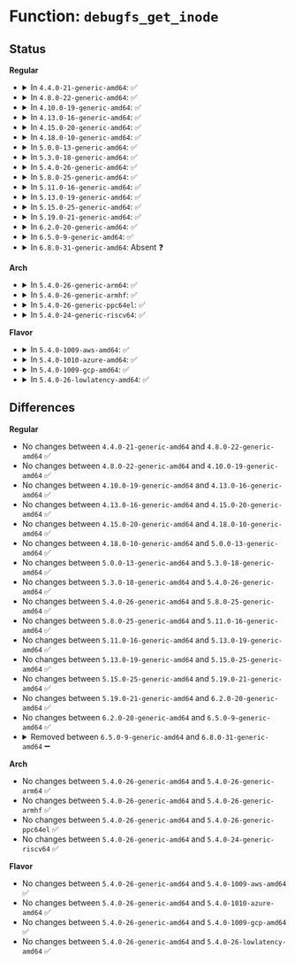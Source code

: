 # Function: <code>debugfs_get_inode</code>

## Status
<b>Regular</b>
<ul>
<li>
<details>
<summary>In <code>4.4.0-21-generic-amd64</code>: ✅</summary>

```c
struct inode * debugfs_get_inode(struct super_block * sb)
```

```json
{
  "name": "debugfs_get_inode",
  "collision_type": "Unique Static",
  "inline_type": "No",
  "funcs": [
    {
      "addr": 18446744071582110624,
      "name": "debugfs_get_inode",
      "external": false,
      "loc": "fs/debugfs/inode.c:37",
      "file": "fs/debugfs/inode.c",
      "inline": "seen, unknown",
      "caller_inline": [],
      "caller_func": [
        "fs/debugfs/inode.c:debugfs_create_automount",
        "fs/debugfs/inode.c:debugfs_create_symlink",
        "fs/debugfs/inode.c:debugfs_create_dir",
        "fs/debugfs/inode.c:debugfs_create_file"
      ]
    }
  ],
  "symbols": [
    {
      "addr": 18446744071582110624,
      "name": "debugfs_get_inode",
      "section": ".text",
      "bind": "STB_LOCAL",
      "size": 83
    }
  ]
}
```
</details>
</li>
<li>
<details>
<summary>In <code>4.8.0-22-generic-amd64</code>: ✅</summary>

```c
struct inode * debugfs_get_inode(struct super_block * sb)
```

```json
{
  "name": "debugfs_get_inode",
  "collision_type": "Unique Static",
  "inline_type": "No",
  "funcs": [
    {
      "addr": 18446744071582326448,
      "name": "debugfs_get_inode",
      "external": false,
      "loc": "fs/debugfs/inode.c:42",
      "file": "fs/debugfs/inode.c",
      "inline": "seen, unknown",
      "caller_inline": [],
      "caller_func": [
        "fs/debugfs/inode.c:debugfs_create_symlink",
        "fs/debugfs/inode.c:debugfs_create_automount",
        "fs/debugfs/inode.c:debugfs_create_dir",
        "fs/debugfs/inode.c:__debugfs_create_file"
      ]
    }
  ],
  "symbols": [
    {
      "addr": 18446744071582326448,
      "name": "debugfs_get_inode",
      "section": ".text",
      "bind": "STB_LOCAL",
      "size": 82
    }
  ]
}
```
</details>
</li>
<li>
<details>
<summary>In <code>4.10.0-19-generic-amd64</code>: ✅</summary>

```c
struct inode * debugfs_get_inode(struct super_block * sb)
```

```json
{
  "name": "debugfs_get_inode",
  "collision_type": "Unique Static",
  "inline_type": "No",
  "funcs": [
    {
      "addr": 18446744071582417264,
      "name": "debugfs_get_inode",
      "external": false,
      "loc": "fs/debugfs/inode.c:42",
      "file": "fs/debugfs/inode.c",
      "inline": "seen, unknown",
      "caller_inline": [],
      "caller_func": [
        "fs/debugfs/inode.c:debugfs_create_symlink",
        "fs/debugfs/inode.c:debugfs_create_automount",
        "fs/debugfs/inode.c:debugfs_create_dir",
        "fs/debugfs/inode.c:__debugfs_create_file"
      ]
    }
  ],
  "symbols": [
    {
      "addr": 18446744071582417264,
      "name": "debugfs_get_inode",
      "section": ".text",
      "bind": "STB_LOCAL",
      "size": 75
    }
  ]
}
```
</details>
</li>
<li>
<details>
<summary>In <code>4.13.0-16-generic-amd64</code>: ✅</summary>

```c
struct inode * debugfs_get_inode(struct super_block * sb)
```

```json
{
  "name": "debugfs_get_inode",
  "collision_type": "Unique Static",
  "inline_type": "No",
  "funcs": [
    {
      "addr": 18446744071582500832,
      "name": "debugfs_get_inode",
      "external": false,
      "loc": "fs/debugfs/inode.c:42",
      "file": "fs/debugfs/inode.c",
      "inline": "seen, unknown",
      "caller_inline": [],
      "caller_func": [
        "fs/debugfs/inode.c:debugfs_create_symlink",
        "fs/debugfs/inode.c:debugfs_create_automount",
        "fs/debugfs/inode.c:debugfs_create_dir",
        "fs/debugfs/inode.c:__debugfs_create_file"
      ]
    }
  ],
  "symbols": [
    {
      "addr": 18446744071582500832,
      "name": "debugfs_get_inode",
      "section": ".text",
      "bind": "STB_LOCAL",
      "size": 79
    }
  ]
}
```
</details>
</li>
<li>
<details>
<summary>In <code>4.15.0-20-generic-amd64</code>: ✅</summary>

```c
struct inode * debugfs_get_inode(struct super_block * sb)
```

```json
{
  "name": "debugfs_get_inode",
  "collision_type": "Unique Static",
  "inline_type": "No",
  "funcs": [
    {
      "addr": 18446744071582652080,
      "name": "debugfs_get_inode",
      "external": false,
      "loc": "fs/debugfs/inode.c:35",
      "file": "fs/debugfs/inode.c",
      "inline": "seen, unknown",
      "caller_inline": [],
      "caller_func": [
        "fs/debugfs/inode.c:debugfs_create_symlink",
        "fs/debugfs/inode.c:debugfs_create_automount",
        "fs/debugfs/inode.c:debugfs_create_dir",
        "fs/debugfs/inode.c:__debugfs_create_file"
      ]
    }
  ],
  "symbols": [
    {
      "addr": 18446744071582652080,
      "name": "debugfs_get_inode",
      "section": ".text",
      "bind": "STB_LOCAL",
      "size": 79
    }
  ]
}
```
</details>
</li>
<li>
<details>
<summary>In <code>4.18.0-10-generic-amd64</code>: ✅</summary>

```c
struct inode * debugfs_get_inode(struct super_block * sb)
```

```json
{
  "name": "debugfs_get_inode",
  "collision_type": "Unique Static",
  "inline_type": "No",
  "funcs": [
    {
      "addr": 18446744071582845664,
      "name": "debugfs_get_inode",
      "external": false,
      "loc": "fs/debugfs/inode.c:60",
      "file": "fs/debugfs/inode.c",
      "inline": "seen, unknown",
      "caller_inline": [],
      "caller_func": [
        "fs/debugfs/inode.c:debugfs_create_symlink",
        "fs/debugfs/inode.c:debugfs_create_automount",
        "fs/debugfs/inode.c:debugfs_create_dir",
        "fs/debugfs/inode.c:__debugfs_create_file"
      ]
    }
  ],
  "symbols": [
    {
      "addr": 18446744071582845664,
      "name": "debugfs_get_inode",
      "section": ".text",
      "bind": "STB_LOCAL",
      "size": 75
    }
  ]
}
```
</details>
</li>
<li>
<details>
<summary>In <code>5.0.0-13-generic-amd64</code>: ✅</summary>

```c
struct inode * debugfs_get_inode(struct super_block * sb)
```

```json
{
  "name": "debugfs_get_inode",
  "collision_type": "Unique Static",
  "inline_type": "No",
  "funcs": [
    {
      "addr": 18446744071582953840,
      "name": "debugfs_get_inode",
      "external": false,
      "loc": "fs/debugfs/inode.c:60",
      "file": "fs/debugfs/inode.c",
      "inline": "seen, unknown",
      "caller_inline": [],
      "caller_func": [
        "fs/debugfs/inode.c:debugfs_create_symlink",
        "fs/debugfs/inode.c:debugfs_create_automount",
        "fs/debugfs/inode.c:debugfs_create_dir",
        "fs/debugfs/inode.c:__debugfs_create_file"
      ]
    }
  ],
  "symbols": [
    {
      "addr": 18446744071582953840,
      "name": "debugfs_get_inode",
      "section": ".text",
      "bind": "STB_LOCAL",
      "size": 75
    }
  ]
}
```
</details>
</li>
<li>
<details>
<summary>In <code>5.3.0-18-generic-amd64</code>: ✅</summary>

```c
struct inode * debugfs_get_inode(struct super_block * sb)
```

```json
{
  "name": "debugfs_get_inode",
  "collision_type": "Unique Static",
  "inline_type": "No",
  "funcs": [
    {
      "addr": 18446744071583134464,
      "name": "debugfs_get_inode",
      "external": false,
      "loc": "fs/debugfs/inode.c:63",
      "file": "fs/debugfs/inode.c",
      "inline": "seen, unknown",
      "caller_inline": [],
      "caller_func": [
        "fs/debugfs/inode.c:debugfs_create_symlink",
        "fs/debugfs/inode.c:debugfs_create_automount",
        "fs/debugfs/inode.c:debugfs_create_dir",
        "fs/debugfs/inode.c:__debugfs_create_file"
      ]
    }
  ],
  "symbols": [
    {
      "addr": 18446744071583134464,
      "name": "debugfs_get_inode",
      "section": ".text",
      "bind": "STB_LOCAL",
      "size": 84
    }
  ]
}
```
</details>
</li>
<li>
<details>
<summary>In <code>5.4.0-26-generic-amd64</code>: ✅</summary>

```c
struct inode * debugfs_get_inode(struct super_block * sb)
```

```json
{
  "name": "debugfs_get_inode",
  "collision_type": "Unique Static",
  "inline_type": "No",
  "funcs": [
    {
      "addr": 18446744071583240640,
      "name": "debugfs_get_inode",
      "external": false,
      "loc": "fs/debugfs/inode.c:65",
      "file": "fs/debugfs/inode.c",
      "inline": "seen, unknown",
      "caller_inline": [],
      "caller_func": [
        "fs/debugfs/inode.c:debugfs_create_symlink",
        "fs/debugfs/inode.c:debugfs_create_automount",
        "fs/debugfs/inode.c:debugfs_create_dir",
        "fs/debugfs/inode.c:__debugfs_create_file"
      ]
    }
  ],
  "symbols": [
    {
      "addr": 18446744071583240640,
      "name": "debugfs_get_inode",
      "section": ".text",
      "bind": "STB_LOCAL",
      "size": 84
    }
  ]
}
```
</details>
</li>
<li>
<details>
<summary>In <code>5.8.0-25-generic-amd64</code>: ✅</summary>

```c
struct inode * debugfs_get_inode(struct super_block * sb)
```

```json
{
  "name": "debugfs_get_inode",
  "collision_type": "Unique Static",
  "inline_type": "No",
  "funcs": [
    {
      "addr": 18446744071583567840,
      "name": "debugfs_get_inode",
      "external": false,
      "loc": "fs/debugfs/inode.c:65",
      "file": "fs/debugfs/inode.c",
      "inline": "seen, unknown",
      "caller_inline": [],
      "caller_func": [
        "fs/debugfs/inode.c:debugfs_create_symlink",
        "fs/debugfs/inode.c:debugfs_create_automount",
        "fs/debugfs/inode.c:debugfs_create_dir",
        "fs/debugfs/inode.c:__debugfs_create_file"
      ]
    }
  ],
  "symbols": [
    {
      "addr": 18446744071583567840,
      "name": "debugfs_get_inode",
      "section": ".text",
      "bind": "STB_LOCAL",
      "size": 86
    }
  ]
}
```
</details>
</li>
<li>
<details>
<summary>In <code>5.11.0-16-generic-amd64</code>: ✅</summary>

```c
struct inode * debugfs_get_inode(struct super_block * sb)
```

```json
{
  "name": "debugfs_get_inode",
  "collision_type": "Unique Static",
  "inline_type": "No",
  "funcs": [
    {
      "addr": 18446744071583688000,
      "name": "debugfs_get_inode",
      "external": false,
      "loc": "fs/debugfs/inode.c:66",
      "file": "fs/debugfs/inode.c",
      "inline": "seen, unknown",
      "caller_inline": [],
      "caller_func": [
        "fs/debugfs/inode.c:debugfs_create_symlink",
        "fs/debugfs/inode.c:debugfs_create_automount",
        "fs/debugfs/inode.c:debugfs_create_dir",
        "fs/debugfs/inode.c:__debugfs_create_file"
      ]
    }
  ],
  "symbols": [
    {
      "addr": 18446744071583688000,
      "name": "debugfs_get_inode",
      "section": ".text",
      "bind": "STB_LOCAL",
      "size": 86
    }
  ]
}
```
</details>
</li>
<li>
<details>
<summary>In <code>5.13.0-19-generic-amd64</code>: ✅</summary>

```c
struct inode * debugfs_get_inode(struct super_block * sb)
```

```json
{
  "name": "debugfs_get_inode",
  "collision_type": "Unique Static",
  "inline_type": "No",
  "funcs": [
    {
      "addr": 18446744071583712528,
      "name": "debugfs_get_inode",
      "external": false,
      "loc": "fs/debugfs/inode.c:70",
      "file": "fs/debugfs/inode.c",
      "inline": "seen, unknown",
      "caller_inline": [],
      "caller_func": [
        "fs/debugfs/inode.c:debugfs_create_symlink",
        "fs/debugfs/inode.c:debugfs_create_automount",
        "fs/debugfs/inode.c:debugfs_create_dir",
        "fs/debugfs/inode.c:__debugfs_create_file"
      ]
    }
  ],
  "symbols": [
    {
      "addr": 18446744071583712528,
      "name": "debugfs_get_inode",
      "section": ".text",
      "bind": "STB_LOCAL",
      "size": 86
    }
  ]
}
```
</details>
</li>
<li>
<details>
<summary>In <code>5.15.0-25-generic-amd64</code>: ✅</summary>

```c
struct inode * debugfs_get_inode(struct super_block * sb)
```

```json
{
  "name": "debugfs_get_inode",
  "collision_type": "Unique Static",
  "inline_type": "No",
  "funcs": [
    {
      "addr": 18446744071584073104,
      "name": "debugfs_get_inode",
      "external": false,
      "loc": "fs/debugfs/inode.c:70",
      "file": "fs/debugfs/inode.c",
      "inline": "seen, unknown",
      "caller_inline": [],
      "caller_func": [
        "fs/debugfs/inode.c:debugfs_create_symlink",
        "fs/debugfs/inode.c:debugfs_create_automount",
        "fs/debugfs/inode.c:debugfs_create_dir",
        "fs/debugfs/inode.c:__debugfs_create_file"
      ]
    }
  ],
  "symbols": [
    {
      "addr": 18446744071584073104,
      "name": "debugfs_get_inode",
      "section": ".text",
      "bind": "STB_LOCAL",
      "size": 86
    }
  ]
}
```
</details>
</li>
<li>
<details>
<summary>In <code>5.19.0-21-generic-amd64</code>: ✅</summary>

```c
struct inode * debugfs_get_inode(struct super_block * sb)
```

```json
{
  "name": "debugfs_get_inode",
  "collision_type": "Unique Static",
  "inline_type": "No",
  "funcs": [
    {
      "addr": 18446744071584664672,
      "name": "debugfs_get_inode",
      "external": false,
      "loc": "fs/debugfs/inode.c:70",
      "file": "fs/debugfs/inode.c",
      "inline": "seen, unknown",
      "caller_inline": [],
      "caller_func": [
        "fs/debugfs/inode.c:debugfs_create_symlink",
        "fs/debugfs/inode.c:debugfs_create_automount",
        "fs/debugfs/inode.c:debugfs_create_dir",
        "fs/debugfs/inode.c:__debugfs_create_file"
      ]
    }
  ],
  "symbols": [
    {
      "addr": 18446744071584664672,
      "name": "debugfs_get_inode",
      "section": ".text",
      "bind": "STB_LOCAL",
      "size": 86
    }
  ]
}
```
</details>
</li>
<li>
<details>
<summary>In <code>6.2.0-20-generic-amd64</code>: ✅</summary>

```c
struct inode * debugfs_get_inode(struct super_block * sb)
```

```json
{
  "name": "debugfs_get_inode",
  "collision_type": "Unique Static",
  "inline_type": "No",
  "funcs": [
    {
      "addr": 18446744071585346992,
      "name": "debugfs_get_inode",
      "external": false,
      "loc": "fs/debugfs/inode.c:70",
      "file": "fs/debugfs/inode.c",
      "inline": "seen, unknown",
      "caller_inline": [],
      "caller_func": [
        "fs/debugfs/inode.c:debugfs_create_symlink",
        "fs/debugfs/inode.c:debugfs_create_automount",
        "fs/debugfs/inode.c:debugfs_create_dir",
        "fs/debugfs/inode.c:__debugfs_create_file"
      ]
    }
  ],
  "symbols": [
    {
      "addr": 18446744071585346992,
      "name": "debugfs_get_inode",
      "section": ".text",
      "bind": "STB_LOCAL",
      "size": 86
    }
  ]
}
```
</details>
</li>
<li>
<details>
<summary>In <code>6.5.0-9-generic-amd64</code>: ✅</summary>

```c
struct inode * debugfs_get_inode(struct super_block * sb)
```

```json
{
  "name": "debugfs_get_inode",
  "collision_type": "Unique Static",
  "inline_type": "No",
  "funcs": [
    {
      "addr": 18446744071585577136,
      "name": "debugfs_get_inode",
      "external": false,
      "loc": "fs/debugfs/inode.c:70",
      "file": "fs/debugfs/inode.c",
      "inline": "seen, unknown",
      "caller_inline": [],
      "caller_func": [
        "fs/debugfs/inode.c:debugfs_create_symlink",
        "fs/debugfs/inode.c:debugfs_create_automount",
        "fs/debugfs/inode.c:debugfs_create_dir",
        "fs/debugfs/inode.c:__debugfs_create_file"
      ]
    }
  ],
  "symbols": [
    {
      "addr": 18446744071585577136,
      "name": "debugfs_get_inode",
      "section": ".text",
      "bind": "STB_LOCAL",
      "size": 86
    }
  ]
}
```
</details>
</li>
<li>
<details>
<summary>In <code>6.8.0-31-generic-amd64</code>: Absent ❓</summary>

```json
{
  "name": "debugfs_get_inode",
  "collision_type": "Unique Static",
  "inline_type": "Full",
  "funcs": [
    {
      "addr": 18446744071585818799,
      "name": "debugfs_get_inode",
      "external": false,
      "loc": "fs/debugfs/inode.c:70",
      "file": "fs/debugfs/inode.c",
      "inline": "not declared, inlined",
      "caller_inline": [
        "fs/debugfs/inode.c:debugfs_create_symlink",
        "fs/debugfs/inode.c:debugfs_create_automount",
        "fs/debugfs/inode.c:debugfs_create_dir",
        "fs/debugfs/inode.c:__debugfs_create_file"
      ],
      "caller_func": []
    }
  ],
  "symbols": []
}
```
</details>
</li>
</ul>
<b>Arch</b>
<ul>
<li>
<details>
<summary>In <code>5.4.0-26-generic-arm64</code>: ✅</summary>

```c
struct inode * debugfs_get_inode(struct super_block * sb)
```

```json
{
  "name": "debugfs_get_inode",
  "collision_type": "Unique Static",
  "inline_type": "No",
  "funcs": [
    {
      "addr": 18446603336494964352,
      "name": "debugfs_get_inode",
      "external": false,
      "loc": "fs/debugfs/inode.c:65",
      "file": "fs/debugfs/inode.c",
      "inline": "seen, unknown",
      "caller_inline": [],
      "caller_func": [
        "fs/debugfs/inode.c:debugfs_create_symlink",
        "fs/debugfs/inode.c:debugfs_create_automount",
        "fs/debugfs/inode.c:debugfs_create_dir",
        "fs/debugfs/inode.c:__debugfs_create_file"
      ]
    }
  ],
  "symbols": [
    {
      "addr": 18446603336494964352,
      "name": "debugfs_get_inode",
      "section": ".text",
      "bind": "STB_LOCAL",
      "size": 88
    }
  ]
}
```
</details>
</li>
<li>
<details>
<summary>In <code>5.4.0-26-generic-armhf</code>: ✅</summary>

```c
struct inode * debugfs_get_inode(struct super_block * sb)
```

```json
{
  "name": "debugfs_get_inode",
  "collision_type": "Unique Static",
  "inline_type": "No",
  "funcs": [
    {
      "addr": 3228371964,
      "name": "debugfs_get_inode",
      "external": false,
      "loc": "fs/debugfs/inode.c:65",
      "file": "fs/debugfs/inode.c",
      "inline": "seen, unknown",
      "caller_inline": [],
      "caller_func": [
        "fs/debugfs/inode.c:debugfs_create_symlink",
        "fs/debugfs/inode.c:debugfs_create_automount",
        "fs/debugfs/inode.c:debugfs_create_dir",
        "fs/debugfs/inode.c:__debugfs_create_file"
      ]
    }
  ],
  "symbols": [
    {
      "addr": 3228371964,
      "name": "debugfs_get_inode",
      "section": ".text",
      "bind": "STB_LOCAL",
      "size": 148
    }
  ]
}
```
</details>
</li>
<li>
<details>
<summary>In <code>5.4.0-26-generic-ppc64el</code>: ✅</summary>

```c
struct inode * debugfs_get_inode(struct super_block * sb)
```

```json
{
  "name": "debugfs_get_inode",
  "collision_type": "Unique Static",
  "inline_type": "No",
  "funcs": [
    {
      "addr": 13835058055288842736,
      "name": "debugfs_get_inode",
      "external": false,
      "loc": "fs/debugfs/inode.c:65",
      "file": "fs/debugfs/inode.c",
      "inline": "seen, unknown",
      "caller_inline": [],
      "caller_func": [
        "fs/debugfs/inode.c:debugfs_create_symlink",
        "fs/debugfs/inode.c:debugfs_create_automount",
        "fs/debugfs/inode.c:debugfs_create_dir",
        "fs/debugfs/inode.c:__debugfs_create_file"
      ]
    }
  ],
  "symbols": [
    {
      "addr": 13835058055288842736,
      "name": "debugfs_get_inode",
      "section": ".text",
      "bind": "STB_LOCAL",
      "size": 124
    }
  ]
}
```
</details>
</li>
<li>
<details>
<summary>In <code>5.4.0-24-generic-riscv64</code>: ✅</summary>

```c
struct inode * debugfs_get_inode(struct super_block * sb)
```

```json
{
  "name": "debugfs_get_inode",
  "collision_type": "Unique Static",
  "inline_type": "No",
  "funcs": [
    {
      "addr": 18446743936274265654,
      "name": "debugfs_get_inode",
      "external": false,
      "loc": "fs/debugfs/inode.c:65",
      "file": "fs/debugfs/inode.c",
      "inline": "seen, unknown",
      "caller_inline": [],
      "caller_func": [
        "fs/debugfs/inode.c:debugfs_create_symlink",
        "fs/debugfs/inode.c:debugfs_create_automount",
        "fs/debugfs/inode.c:debugfs_create_dir",
        "fs/debugfs/inode.c:__debugfs_create_file"
      ]
    }
  ],
  "symbols": [
    {
      "addr": 18446743936274265654,
      "name": "debugfs_get_inode",
      "section": ".text",
      "bind": "STB_LOCAL",
      "size": 84
    }
  ]
}
```
</details>
</li>
</ul>
<b>Flavor</b>
<ul>
<li>
<details>
<summary>In <code>5.4.0-1009-aws-amd64</code>: ✅</summary>

```c
struct inode * debugfs_get_inode(struct super_block * sb)
```

```json
{
  "name": "debugfs_get_inode",
  "collision_type": "Unique Static",
  "inline_type": "No",
  "funcs": [
    {
      "addr": 18446744071583209376,
      "name": "debugfs_get_inode",
      "external": false,
      "loc": "fs/debugfs/inode.c:65",
      "file": "fs/debugfs/inode.c",
      "inline": "seen, unknown",
      "caller_inline": [],
      "caller_func": [
        "fs/debugfs/inode.c:debugfs_create_symlink",
        "fs/debugfs/inode.c:debugfs_create_automount",
        "fs/debugfs/inode.c:debugfs_create_dir",
        "fs/debugfs/inode.c:__debugfs_create_file"
      ]
    }
  ],
  "symbols": [
    {
      "addr": 18446744071583209376,
      "name": "debugfs_get_inode",
      "section": ".text",
      "bind": "STB_LOCAL",
      "size": 84
    }
  ]
}
```
</details>
</li>
<li>
<details>
<summary>In <code>5.4.0-1010-azure-amd64</code>: ✅</summary>

```c
struct inode * debugfs_get_inode(struct super_block * sb)
```

```json
{
  "name": "debugfs_get_inode",
  "collision_type": "Unique Static",
  "inline_type": "No",
  "funcs": [
    {
      "addr": 18446744071583146528,
      "name": "debugfs_get_inode",
      "external": false,
      "loc": "fs/debugfs/inode.c:65",
      "file": "fs/debugfs/inode.c",
      "inline": "seen, unknown",
      "caller_inline": [],
      "caller_func": [
        "fs/debugfs/inode.c:debugfs_create_symlink",
        "fs/debugfs/inode.c:debugfs_create_automount",
        "fs/debugfs/inode.c:debugfs_create_dir",
        "fs/debugfs/inode.c:__debugfs_create_file"
      ]
    }
  ],
  "symbols": [
    {
      "addr": 18446744071583146528,
      "name": "debugfs_get_inode",
      "section": ".text",
      "bind": "STB_LOCAL",
      "size": 84
    }
  ]
}
```
</details>
</li>
<li>
<details>
<summary>In <code>5.4.0-1009-gcp-amd64</code>: ✅</summary>

```c
struct inode * debugfs_get_inode(struct super_block * sb)
```

```json
{
  "name": "debugfs_get_inode",
  "collision_type": "Unique Static",
  "inline_type": "No",
  "funcs": [
    {
      "addr": 18446744071583193408,
      "name": "debugfs_get_inode",
      "external": false,
      "loc": "fs/debugfs/inode.c:65",
      "file": "fs/debugfs/inode.c",
      "inline": "seen, unknown",
      "caller_inline": [],
      "caller_func": [
        "fs/debugfs/inode.c:debugfs_create_symlink",
        "fs/debugfs/inode.c:debugfs_create_automount",
        "fs/debugfs/inode.c:debugfs_create_dir",
        "fs/debugfs/inode.c:__debugfs_create_file"
      ]
    }
  ],
  "symbols": [
    {
      "addr": 18446744071583193408,
      "name": "debugfs_get_inode",
      "section": ".text",
      "bind": "STB_LOCAL",
      "size": 84
    }
  ]
}
```
</details>
</li>
<li>
<details>
<summary>In <code>5.4.0-26-lowlatency-amd64</code>: ✅</summary>

```c
struct inode * debugfs_get_inode(struct super_block * sb)
```

```json
{
  "name": "debugfs_get_inode",
  "collision_type": "Unique Static",
  "inline_type": "No",
  "funcs": [
    {
      "addr": 18446744071583287296,
      "name": "debugfs_get_inode",
      "external": false,
      "loc": "fs/debugfs/inode.c:65",
      "file": "fs/debugfs/inode.c",
      "inline": "seen, unknown",
      "caller_inline": [],
      "caller_func": [
        "fs/debugfs/inode.c:debugfs_create_symlink",
        "fs/debugfs/inode.c:debugfs_create_automount",
        "fs/debugfs/inode.c:debugfs_create_dir",
        "fs/debugfs/inode.c:__debugfs_create_file"
      ]
    }
  ],
  "symbols": [
    {
      "addr": 18446744071583287296,
      "name": "debugfs_get_inode",
      "section": ".text",
      "bind": "STB_LOCAL",
      "size": 84
    }
  ]
}
```
</details>
</li>
</ul>

## Differences
<b>Regular</b>
<ul>
<li>
No changes between <code>4.4.0-21-generic-amd64</code> and <code>4.8.0-22-generic-amd64</code> ✅
</li>
<li>
No changes between <code>4.8.0-22-generic-amd64</code> and <code>4.10.0-19-generic-amd64</code> ✅
</li>
<li>
No changes between <code>4.10.0-19-generic-amd64</code> and <code>4.13.0-16-generic-amd64</code> ✅
</li>
<li>
No changes between <code>4.13.0-16-generic-amd64</code> and <code>4.15.0-20-generic-amd64</code> ✅
</li>
<li>
No changes between <code>4.15.0-20-generic-amd64</code> and <code>4.18.0-10-generic-amd64</code> ✅
</li>
<li>
No changes between <code>4.18.0-10-generic-amd64</code> and <code>5.0.0-13-generic-amd64</code> ✅
</li>
<li>
No changes between <code>5.0.0-13-generic-amd64</code> and <code>5.3.0-18-generic-amd64</code> ✅
</li>
<li>
No changes between <code>5.3.0-18-generic-amd64</code> and <code>5.4.0-26-generic-amd64</code> ✅
</li>
<li>
No changes between <code>5.4.0-26-generic-amd64</code> and <code>5.8.0-25-generic-amd64</code> ✅
</li>
<li>
No changes between <code>5.8.0-25-generic-amd64</code> and <code>5.11.0-16-generic-amd64</code> ✅
</li>
<li>
No changes between <code>5.11.0-16-generic-amd64</code> and <code>5.13.0-19-generic-amd64</code> ✅
</li>
<li>
No changes between <code>5.13.0-19-generic-amd64</code> and <code>5.15.0-25-generic-amd64</code> ✅
</li>
<li>
No changes between <code>5.15.0-25-generic-amd64</code> and <code>5.19.0-21-generic-amd64</code> ✅
</li>
<li>
No changes between <code>5.19.0-21-generic-amd64</code> and <code>6.2.0-20-generic-amd64</code> ✅
</li>
<li>
No changes between <code>6.2.0-20-generic-amd64</code> and <code>6.5.0-9-generic-amd64</code> ✅
</li>
<li>
<details>
<summary>Removed between <code>6.5.0-9-generic-amd64</code> and <code>6.8.0-31-generic-amd64</code> ➖</summary>

```c
struct inode * debugfs_get_inode(struct super_block * sb)
```
</details>
</li>
</ul>
<b>Arch</b>
<ul>
<li>
No changes between <code>5.4.0-26-generic-amd64</code> and <code>5.4.0-26-generic-arm64</code> ✅
</li>
<li>
No changes between <code>5.4.0-26-generic-amd64</code> and <code>5.4.0-26-generic-armhf</code> ✅
</li>
<li>
No changes between <code>5.4.0-26-generic-amd64</code> and <code>5.4.0-26-generic-ppc64el</code> ✅
</li>
<li>
No changes between <code>5.4.0-26-generic-amd64</code> and <code>5.4.0-24-generic-riscv64</code> ✅
</li>
</ul>
<b>Flavor</b>
<ul>
<li>
No changes between <code>5.4.0-26-generic-amd64</code> and <code>5.4.0-1009-aws-amd64</code> ✅
</li>
<li>
No changes between <code>5.4.0-26-generic-amd64</code> and <code>5.4.0-1010-azure-amd64</code> ✅
</li>
<li>
No changes between <code>5.4.0-26-generic-amd64</code> and <code>5.4.0-1009-gcp-amd64</code> ✅
</li>
<li>
No changes between <code>5.4.0-26-generic-amd64</code> and <code>5.4.0-26-lowlatency-amd64</code> ✅
</li>
</ul>
